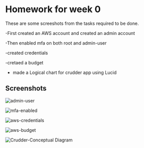 # Homework for week 0 

These are some screeshots from the tasks required to be done.

-First created an AWS account and created an admin account 

-Then enabled mfa on both root and admin-user

-created credentials

-cretaed a budget 

- made a Logical chart for crudder app using Lucid 

## Screenshots

![admin-user](https://user-images.githubusercontent.com/114304965/218832216-593d95ba-ee99-4f5b-8fdd-e249acad622a.PNG)


![mfa-enabled](https://user-images.githubusercontent.com/114304965/218833087-c4512896-9dd9-4ef5-ac7e-1032d727e22c.PNG)


![aws-credentials](https://user-images.githubusercontent.com/114304965/218833332-3a100b6e-3301-482a-b303-fef69690fc85.PNG)


![aws-budget](https://user-images.githubusercontent.com/114304965/218833458-a48b5984-cdab-449f-97d4-632395e46c7c.PNG)


![Crudder-Conceptual Diagram](https://user-images.githubusercontent.com/114304965/218833591-7d931db2-b327-4453-a4d5-89ca4a40ab38.png)
